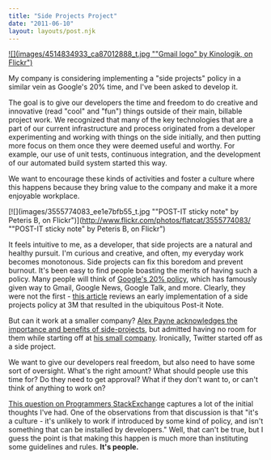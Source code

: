 ```yaml
---
title: "Side Projects Project"
date: "2011-06-10"
layout: layouts/post.njk
---
```


[![](images/4514834933_ca87012888_t.jpg ""Gmail logo" by Kinologik, on Flickr")](http://www.flickr.com/photos/kinopix/4514834933/)

My company is considering implementing a "side projects" policy in a similar vein as Google's 20% time, and I've been asked to develop it.

The goal is to give our developers the time and freedom to do creative and innovative (read "cool" and "fun") things outside of their main, billable project work. We recognized that many of the key technologies that are a part of our current infrastructure and process originated from a developer experimenting and working with things on the side initially, and then putting more focus on them once they were deemed useful and worthy. For example, our use of unit tests, continuous integration, and the development of our automated build system started this way.

We want to encourage these kinds of activities and foster a culture where this happens because they bring value to the company and make it a more enjoyable workplace.

[![](images/3555774083_ee1e7bfb55_t.jpg ""POST-IT sticky note" by Peteris B, on Flickr")](http://www.flickr.com/photos/flatcat/3555774083/ ""POST-IT sticky note" by Peteris B, on Flickr")

It feels intuitive to me, as a developer, that side projects are a natural and healthy pursuit. I'm curious and creative, and often, my everyday work becomes monotonous. Side projects can fix this boredom and prevent burnout. It's been easy to find people boasting the merits of having such a policy. Many people will think of [Google's 20% policy](http://www.google.com/intl/en/jobs/lifeatgoogle/englife/index.html), which has famously given way to Gmail, Google News, Google Talk, and more. Clearly, they were not the first - [this article](http://www.american.com/archive/2009/april-2009/Success-on-the-Side) reviews an early implementation of a side projects policy at 3M that resulted in the ubiquitous Post-it Note.

But can it work at a smaller company? [Alex Payne acknowledges the importance and benefits of side-projects](http://al3x.net/2008/02/17/on-side-projects.html), but admitted having no room for them while starting off at [his small company](http://twitter.com). Ironically, Twitter started off as a side project.

We want to give our developers real freedom, but also need to have some sort of oversight. What's the right amount? What should people use this time for? Do they need to get approval? What if they don't want to, or can't think of anything to work on?

[This question on Programmers StackExchange](http://programmers.stackexchange.com/questions/10166/20-time-what-are-your-experiences) captures a lot of the initial thoughts I've had. One of the observations from that discussion is that "it's a culture - it's unlikely to work if introduced by some kind of policy, and isn't something that can be installed by developers." Well, that can't be true, but I guess the point is that making this happen is much more than instituting some guidelines and rules. **It's people.**
